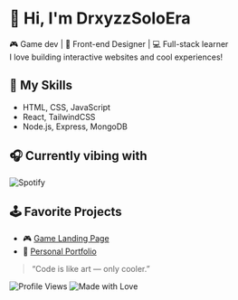# 👋 Hi, I'm DrxyzzSoloEra
🎮 Game dev | 🎨 Front-end Designer | 💻 Full-stack learner  
I love building interactive websites and cool experiences!

## 🚀 My Skills
- HTML, CSS, JavaScript
- React, TailwindCSS
- Node.js, Express, MongoDB

## 🎧 Currently vibing with
![Spotify](https://spotify-github-profile.vercel.app/api/view?uid=YOUR_SPOTIFY_ID&cover_image=true&theme=default&show_offline=false&background_color=121212&interchange=true)

## 🕹️ Favorite Projects
- 🎮 [Game Landing Page](https://github.com/DrxyzzSoloEra/game-landing)
- 🌌 [Personal Portfolio](https://github.com/DrxyzzSoloEra/portfolio)

> “Code is like art — only cooler.”




![Profile Views](https://komarev.com/ghpvc/?username=DrxyzzSoloEra&color=blue)
![Made with Love](https://img.shields.io/badge/Made%20with-Love-red)
